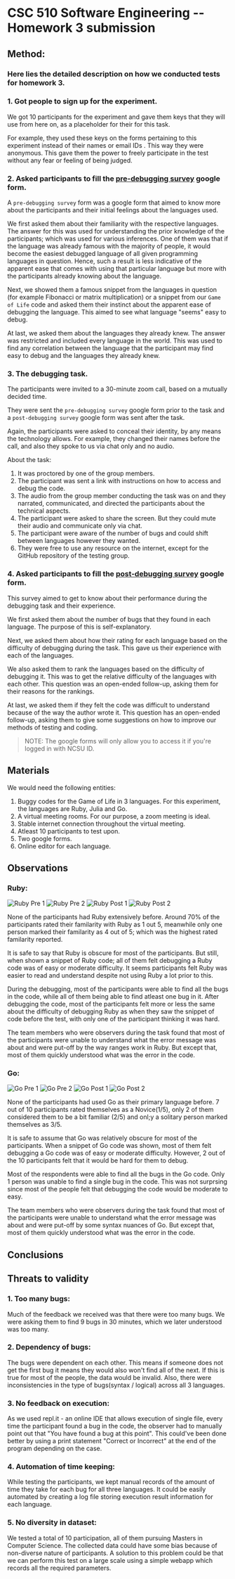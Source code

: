 # CSC 510 Software Engineering -- Homework 3 submission
## Method:
### Here lies the detailed description on how we conducted tests for homework 3.

### 1. Got people to sign up for the experiment.
We got 10 participants for the experiment and gave them keys that they will use from here on, as a placeholder for their for this task. 

For example, they used these keys on the forms pertaining to this experiment instead of their names or email IDs . This way they were anonymous. This gave them the power to freely participate in the test without any fear or feeling of being judged.

### 2. Asked participants to fill the [pre-debugging survey](https://docs.google.com/forms/d/e/1FAIpQLSdFWBKKwtmoXGe220kCVoX_K859VLqQrK5XGpPASdzAoOuPww/viewform?usp=sf_link) google form.
A `pre-debugging survey` form was a google form that aimed to know more about the participants and their initial feelings about the languages used.

We first asked them about their familiarity with the respective languages. The answer for this was used for understanding the prior knowledge of the participants; which was used for various inferences. One of them was that if the language was already famous with the majority of people, it would become the easiest debugged language of all given programming languages in question. Hence, such a result is less indicative of the apparent ease that comes with using that particular language but more with the participants already knowing about the language.

Next, we showed them a famous snippet from the languages in question (for example Fibonacci or matrix multiplication) or a snippet from our `Game of Life` code and asked them their instinct about the apparent ease of debugging the language. This aimed to see what language "seems" easy to debug.

At last, we asked them about the languages they already knew. The answer was restricted and included every language in the world. This was used to find any correlation between the language that the participant may find easy to debug and the languages they already knew.

### 3. The debugging task.
The participants were invited to a 30-minute zoom call, based on a mutually decided time. 

They were sent the `pre-debugging survey` google form prior to the task and a `post-debugging survey` google form was sent after the task. 

Again, the participants were asked to conceal their identity, by any means the technology allows. For example, they changed their names before the call, and also they spoke to us via chat only and no audio.

About the task:
1. It was proctored by one of the group members. 
2. The participant was sent a link with instructions on how to access and debug the code. 
3. The audio from the group member conducting the task was on and they narrated, communicated, and directed the participants about the technical aspects. 
4. The participant were asked to share the screen. But they could mute their audio and communicate only via chat.
5. The participant were aware of the number of bugs and could shift between languages however they wanted. 
6. They were free to use any resource on the internet, except for the GitHub repository of the testing group.

### 4. Asked participants to fill the [post-debugging survey](https://docs.google.com/forms/d/e/1FAIpQLSeaNjVP7B2jWqTIE4jHouHyiM7rJ4r7Y3KSnu1K3DbI8t2Yrw/viewform?usp=sf_link) google form.

This survey aimed to get to know about their performance during the debugging task and their experience.

We first asked them about the number of bugs that they found in each language. The purpose of this is self-explanatory.

Next, we asked them about how their rating for each language based on the difficulty of debugging during the task. This gave us their experience with each of the languages.

We also asked them to rank the languages based on the difficulty of debugging it. This was to get the relative difficulty of the languages with each other. This question was an open-ended follow-up, asking them for their reasons for the rankings.

At last, we asked them if they felt the code was difficult to understand because of the way the author wrote it. This question has an open-ended follow-up, asking them to give some suggestions on how to improve our methods of testing and coding.

>NOTE: The google forms will only allow you to access it if you're logged in with NCSU ID.





## Materials
We would need the following entities:
1. Buggy codes for the Game of Life in 3 languages. For this experiment, the languages are Ruby, Julia and Go.
2. A virtual meeting rooms. For our purpose, a zoom meeting is ideal.
3. Stable internet connection throughout the virtual meeting.
4. Atleast 10 participants to test upon.
5. Two google forms. 
6. Online editor for each language.





## Observations

### Ruby:
![Ruby Pre 1](https://github.com/ssp4all/csc-510-hw-03/blob/master/src/images/Ruby-Pre_1.PNG)
![Ruby Pre 2](https://github.com/ssp4all/csc-510-hw-03/blob/master/src/images/Ruby-Pre_2.PNG)
![Ruby Post 1](https://github.com/ssp4all/csc-510-hw-03/blob/master/src/images/Ruby-Post_1.PNG)
![Ruby Post 2](https://github.com/ssp4all/csc-510-hw-03/blob/master/src/images/Ruby-Post_2.PNG)

None of the participants had Ruby extensively before. Around 70% of the participants rated their familarity with Ruby as 1 out 5, meanwhile only one person marked their familarity as 4 out of 5; which was the highest rated familarity reported. 

It is safe to say that Ruby is obscure for most of the participants. But still, when shown a snippet of Ruby code; all of them felt debugging a Ruby code was of easy or moderate difficulty. It seems participants felt Ruby was easier to read and understand despite not using Ruby a lot prior to this.

During the debugging, most of the participants were able to find all the bugs in the code, while all of them being able to find atleast one bug in it. After debugging the code, most of the participants felt more or less the same about the difficulty of debugging Ruby as when they saw the snippet of code before the test, with only one of the participant thinking it was hard.

The team members who were observers during the task found that most of the participants were unable to understand what the error message was about and 
were put-off by the way ranges work in Ruby. But except that, most of them quickly understood what was the error in the code. 

### Go:
![Go Pre 1](https://github.com/ssp4all/csc-510-hw-03/blob/master/src/images/Go-Pre_1.PNG)
![Go Pre 2](https://github.com/ssp4all/csc-510-hw-03/blob/master/src/images/Go-Pre_2.PNG)
![Go Post 1](https://github.com/ssp4all/csc-510-hw-03/blob/master/src/images/Go-Post-1.PNG)
![Go Post 2](https://github.com/ssp4all/csc-510-hw-03/blob/master/src/images/Go-Post_2.PNG)

None of the participants had used Go as their primary language before. 7 out of 10 participants rated themselves as a Novice(1/5), only 2 of them considered them to be a bit familiar (2/5) and onl;y a solitary person marked themselves as 3/5.

It is safe to assume that Go was relatively obscure for most of the participants. When a snippet of Go code was shown, most of them felt debugging a Go code was of easy or moderate difficulty. However, 2 out of the 10 participants felt that it would be hard for them to debug.

Most of the respondents were able to find all the bugs in the Go code. Only 1 person was unable to find a single bug in the code. This was not surprsing since most of the people felt that debugging the code would be moderate to easy. 

The team members who were observers during the task found that most of the participants were unable to understand what the error message was about and  were put-off by some syntax nuances of Go. But except that, most of them quickly understood what was the error in the code. 

## Conclusions

## Threats to validity

### 1. Too many bugs:
Much of the feedback we received was that there were too many bugs. We were asking them to find 9 bugs in 30 minutes, which we later understood was too many.

### 2. Dependency of bugs:
The bugs were dependent on each other. This means if someone does not get the first bug it means they would also won't find all of the next. If this is true for most of the people, the data would be invalid. Also, there were inconsistencies in the type of bugs(syntax / logical) across all 3 languages.

### 3. No feedback on execution:
As we used repl.it - an online IDE that allows execution of single file, every time the participant found a bug in the code, the observer had to manually point out that "You have found a bug at this point". This could've been done better by using a print statement "Correct or Incorrect" at the end of the program depending on the case.

### 4. Automation of time keeping:
While testing the participants, we kept manual records of the amount of time they take for each bug for all three languages. It could be easily automated by creating a log file storing execution result information for each language.

### 5. No diversity in dataset:
We tested a total of 10 participation, all of them pursuing Masters in Computer Science. The collected data could have some bias because of non-diverse nature of participants. A solution to this problem could be that we can perform this test on a large scale using a simple webapp which records all the required parameters.
